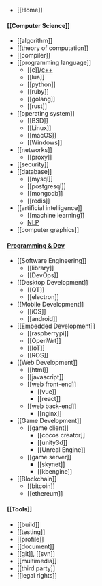 - [[Home]]


#### [[Computer Science]]
- [[algorithm]]
- [[theory of computation]]
- [[compiler]]
- [[programming language]]
  - [[c]]/[c++](cpp)
  - [[lua]]
  - [[python]]
  - [[ruby]]
  - [[golang]]
  - [[rust]]
- [[operating system]]
  - [[BSD]]
  - [[Linux]]
  - [[macOS]]
  - [[Windows]]
- [[networks]]
  - [[proxy]]
- [[security]]
- [[database]]
  - [[mysql]]
  - [[postgresql]]
  - [[mongodb]]
  - [[redis]]
- [[artificial intelligence]]
  - [[machine learning]]
  - [NLP](natural-language-processing)
- [[computer graphics]]


#### [Programming & Dev](programming-and-development)
- [[Software Engineering]]
  - [[library]]
  - [[DevOps]]
- [[Desktop Development]]
  - [[QT]]
  - [[electron]]
- [[Mobile Development]]
  - [[iOS]]
  - [[android]]
- [[Embedded Development]]
  - [[raspberrypi]]
  - [[OpenWrt]]
  - [[IoT]]
  - [[ROS]]
- [[Web Development]]
  - [[html]]
  - [[javascript]]
  - [[web front-end]]
    - [[vue]]
    - [[react]]
  - [[web back-end]]
    - [[nginx]]
- [[Game Development]]
  - [[game client]]
    - [[cocos creator]]
    - [[unity3d]]
    - [[Unreal Engine]]
  - [[game server]]
    - [[skynet]]
    - [[kbengine]]
- [[Blockchain]]
  - [[bitcoin]]
  - [[ethereum]]


#### [[Tools]]
- [[build]]
- [[testing]]
- [[profile]]
- [[document]]
- [[git]], [[svn]]
- [[multimedia]]
- [[third party]]
- [[legal rights]]

